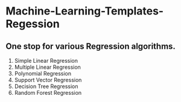 # Machine-Learning-Templates-Regession

## One stop for various Regression algorithms.

1. Simple Linear Regression
2. Multiple Linear Regression
3. Polynomial Regression
4. Support Vector Regression
5. Decision Tree Regression
6. Random Forest Regression
